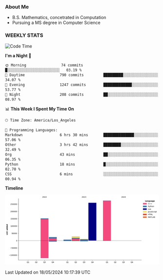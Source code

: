 ### About Me

- B.S. Mathematics, concetrated in Computation
- Pursuing a MS degree in Computer Science


### WEEKLY STATS
<!--START_SECTION:waka-->
![Code Time](http://img.shields.io/badge/Code%20Time-76%20hrs%2057%20mins-blue)

**I'm a Night 🦉** 

```text
🌞 Morning                74 commits          █░░░░░░░░░░░░░░░░░░░░░░░░   03.19 % 
🌆 Daytime                790 commits         █████████░░░░░░░░░░░░░░░░   34.07 % 
🌃 Evening                1247 commits        █████████████░░░░░░░░░░░░   53.77 % 
🌙 Night                  208 commits         ██░░░░░░░░░░░░░░░░░░░░░░░   08.97 % 
```


📊 **This Week I Spent My Time On** 

```text
🕑︎ Time Zone: America/Los_Angeles

💬 Programming Languages: 
Markdown                 6 hrs 30 mins       ██████████████░░░░░░░░░░░   57.06 % 
Other                    3 hrs 42 mins       ████████░░░░░░░░░░░░░░░░░   32.49 % 
Org                      43 mins             ██░░░░░░░░░░░░░░░░░░░░░░░   06.35 % 
Python                   18 mins             █░░░░░░░░░░░░░░░░░░░░░░░░   02.70 % 
CSS                      6 mins              ░░░░░░░░░░░░░░░░░░░░░░░░░   00.94 % 
```

**Timeline**

![Lines of Code chart](https://raw.githubusercontent.com/nickocruzm/nickocruzm/main/assets/bar_graph.png)


 Last Updated on 18/05/2024 10:17:39 UTC
<!--END_SECTION:waka-->

